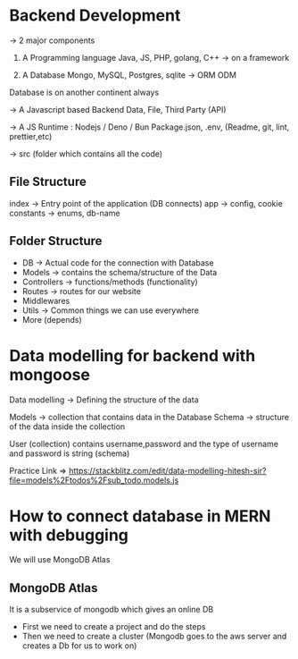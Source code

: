 Backend Development
====================
-> 2 major components

1. A Programming language
Java, JS, PHP, golang, C++ 
-> on a framework

2. A Database
Mongo, MySQL, Postgres, sqlite
-> ORM ODM

Database is on another continent always

-> A Javascript based Backend
Data, File, Third Party (API)

-> A JS Runtime : Nodejs / Deno / Bun
Package.json, .env, (Readme, git, lint, prettier,etc)

-> src (folder which contains all the code)

File Structure
---------------
index -> Entry point of the application (DB connects)
app -> config, cookie
constants -> enums, db-name

Folder Structure
-----------------
- DB -> Actual code for the connection with Database
- Models -> contains the schema/structure of the Data
- Controllers -> functions/methods (functionality)
- Routes -> routes for our website
- Middlewares 
- Utils -> Common things we can use everywhere
- More (depends)

Data modelling for backend with mongoose
========================================
Data modelling -> Defining the structure of the data

Models -> collection that contains data in the Database
Schema -> structure of the data inside the collection

User (collection) contains username,password and the type of username and password is string (schema)

Practice Link => https://stackblitz.com/edit/data-modelling-hitesh-sir?file=models%2Ftodos%2Fsub_todo.models.js

How to connect database in MERN with debugging
==============================================
We will use MongoDB Atlas

MongoDB Atlas
-------------
It is a subservice of mongodb which gives an online DB

- First we need to create a project and do the steps
- Then we need to create a cluster (Mongodb goes to the aws server and creates a Db for us to work on)
